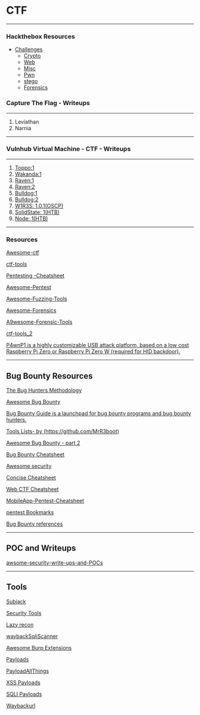 # CTF
******
### Hackthebox Resources
- [Challenges]()
  - [Crypto]()
  - [Web]()
  - [Misc]()
  - [Pwn]()
  - [stego]()
  - [Forensics]()


### Capture The Flag - Writeups
******
1. Leviathan
2. Narnia
******
### Vulnhub Virtual Machine - CTF - Writeups
******
1. [Toppo:1]()
2. [Wakanda:1]()
3. [Raven:1]()
4. [Raven:2]()
5. [Bulldog:1]()
6. [Bulldog:2]()
7. [W1R3S: 1.0.1(OSCP)]()
8. [SolidState: 1(HTB)]()
9. [Node: 1(HTB)]()
******
### Resources
[Awesome-ctf](https://apsdehal.in/awesome-ctf/)

[ctf-tools](https://github.com/zardus/ctf-tools)

[Pentesting -Cheatsheet](https://github.com/coreb1t/awesome-pentest-cheat-sheets)

[Awesome-Pentest](https://github.com/enaqx/awesome-pentest)

[Awesome-Fuzzing-Tools](https://github.com/secfigo/Awesome-Fuzzing)

[Awesome-Forensics](https://github.com/cugu/awesome-forensics)

[A9wesome-Forensic-Tools](https://github.com/ivbeg/awesome-forensicstools)

[ctf-tools_2](https://github.com/MrMugiwara/CTF-Tools)

[P4wnP1 is a highly customizable USB attack platform, based on a low cost Raspberry Pi Zero or Raspberry Pi Zero W (required for HID backdoor).](https://github.com/mame82/P4wnP1)

*****

## Bug Bounty Resources
[The Bug Hunters Methodology](https://github.com/jhaddix/tbhm)

[Awesome Bug Bounty](https://github.com/djadmin/awesome-bug-bounty)

[ Bug Bounty Guide is a launchpad for bug bounty programs and bug bounty hunters. ](https://github.com/EdOverflow/bugbountyguide)

[Tools Lists- by (https://github.com/MrR3boot)](https://github.com/MrR3boot/mrr3boot.github.io)

[Awesome Bug Bounty - part 2](https://github.com/Muhammd/awesome-bug-bounty)

[Bug Bounty Cheatsheet](https://github.com/EdOverflow/bugbounty-cheatsheet)

[Awesome security](https://github.com/sbilly/awesome-security)

[Concise Cheatsheet](https://github.com/rudymatela/concise-cheat-sheets/blob/master/README.md)

[Web CTF Cheatsheet](https://github.com/w181496/Web-CTF-Cheatsheet/blob/master/README.md)

[MobileApp-Pentest-Cheatsheet](https://github.com/sh4hin/MobileApp-Pentest-Cheatsheet)



[pentest Bookmarks](https://github.com/jhaddix/pentest-bookmarks/blob/master/wiki/BookmarksList.wiki)

[Bug Bounty references](https://github.com/ngalongc/bug-bounty-reference)

*******
## POC and Writeups
[awsome-security-write-ups-and-POCs](https://github.com/dhaval17/awsome-security-write-ups-and-POCs)

***************
## Tools 
[Subjack](https://github.com/haccer/subjack)

[Security Tools](https://github.com/bl4de/security-tools)

[Lazy recon](https://github.com/capt-meelo/LazyRecon)

[waybackSqliScanner](https://github.com/ghostlulzhacks/waybackSqliScanner)

[Awesome Burp Extensions](https://github.com/snoopysecurity/awesome-burp-extensions)

[Payloads](https://github.com/foospidy/payloads)

[PayloadAllThings](https://github.com/swisskyrepo/PayloadsAllTheThings)

[XSS Payloads](https://github.com/payloadbox/xss-payload-list)

[SQLI Payloads](https://github.com/trietptm/SQL-Injection-Payloads)

[Waybackurl](https://github.com/tomnomnom/waybackurls)
